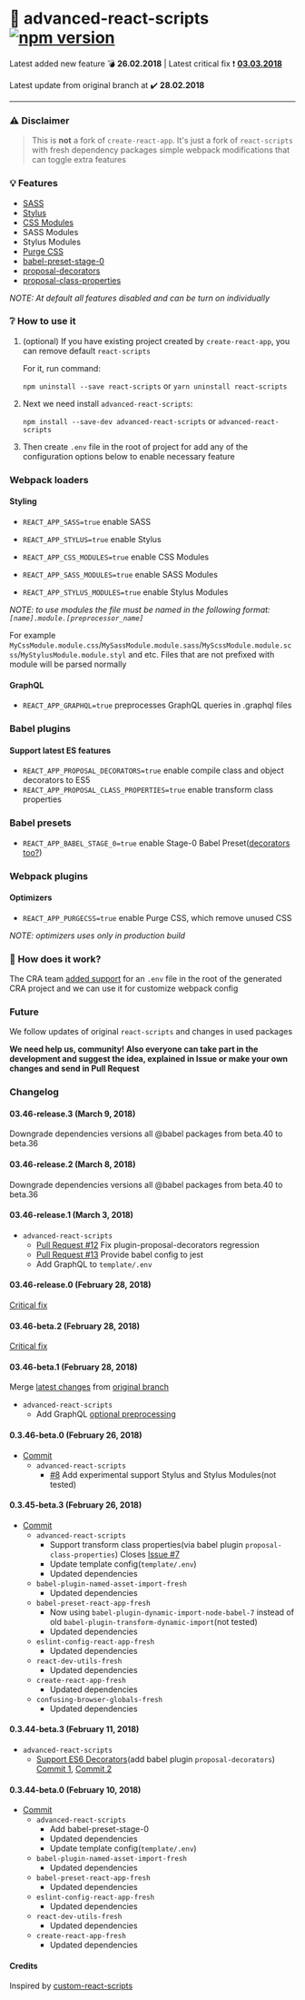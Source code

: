 # :strawberry: advanced-react-scripts [![npm version](https://img.shields.io/npm/v/advanced-react-scripts.svg)](https://www.npmjs.com/package/advanced-react-scripts)

Latest added new feature :bomb: **26.02.2018** | Latest critical fix :exclamation: **[03.03.2018](#0346-release1-march-3-2018)**

Latest update from original branch at :heavy_check_mark: **28.02.2018**

---

### ⚠️ Disclaimer
> This is **not** a fork of `create-react-app`. It's just a fork of `react-scripts` with fresh dependency packages simple webpack modifications that can toggle extra features

### 💡 Features
* [SASS](https://sass-lang.com)
* [Stylus](http://stylus-lang.com/)
* [CSS Modules](https://github.com/gajus/react-css-modules#css-modules)
* SASS Modules
* Stylus Modules
* [Purge CSS](https://github.com/FullHuman/purgecss)
* [babel-preset-stage-0](https://babeljs.io/docs/plugins/preset-stage-0/)
* [proposal-decorators](https://github.com/babel/babel/tree/master/packages/babel-plugin-proposal-decorators)
* [proposal-class-properties](https://github.com/babel/babel/tree/master/packages/babel-plugin-proposal-class-properties)

*NOTE: At default all features disabled and can be turn on individually*

### ❔ How to use it

1. (optional) If you have existing project created by `create-react-app`, you can remove default `react-scripts`

   For it, run command:

   `npm uninstall --save react-scripts` or `yarn uninstall react-scripts`

2. Next we need install `advanced-react-scripts`:

   `npm install --save-dev advanced-react-scripts` or `advanced-react-scripts`

3. Then create `.env` file in the root of project for add any of the configuration options below to enable necessary feature

### Webpack loaders

#### Styling

- `REACT_APP_SASS=true`  enable SASS
- `REACT_APP_STYLUS=true`  enable Stylus

- `REACT_APP_CSS_MODULES=true`  enable CSS Modules 
- `REACT_APP_SASS_MODULES=true`  enable SASS Modules
- `REACT_APP_STYLUS_MODULES=true`  enable Stylus Modules

*NOTE: to use modules the file must be named in the following format: `[name].module.[preprocessor_name]`*

For example `MyCssModule.module.css`/`MySassModule.module.sass`/`MyScssModule.module.scss`/`MyStylusModule.module.styl` and etc. Files that are not prefixed with module will be parsed normally

#### GraphQL

- `REACT_APP_GRAPHQL=true`  preprocesses GraphQL queries in .graphql files

### Babel plugins

#### Support latest ES features

- `REACT_APP_PROPOSAL_DECORATORS=true`  enable compile class and object decorators to ES5
- `REACT_APP_PROPOSAL_CLASS_PROPERTIES=true` enable transform class properties

### Babel presets

- `REACT_APP_BABEL_STAGE_0=true`  enable Stage-0 Babel Preset([decorators too?](https://babeljs.io/docs/plugins/transform-decorators/))

### Webpack plugins

#### Optimizers

- `REACT_APP_PURGECSS=true`  enable Purge CSS, which remove unused CSS

*NOTE: optimizers uses only in production build*

### :mag_right: How does it work?

The CRA team [added support](https://github.com/facebookincubator/create-react-app/blob/master/packages/react-scripts/template/README.md#adding-development-environment-variables-in-env) for an `.env` file in the root of the generated CRA project and we can use it for customize webpack config

### Future

We follow updates of original `react-scripts` and changes in used packages

**We need help us, community! Also everyone can take part in the development and suggest the idea, explained in Issue or make your own changes and send in Pull Request**

### Changelog

#### 03.46-release.3 (March 9, 2018)

Downgrade dependencies versions all @babel packages from beta.40 to beta.36

#### 03.46-release.2 (March 8, 2018)

Downgrade dependencies versions all @babel packages from beta.40 to beta.36

#### 03.46-release.1 (March 3, 2018)

* `advanced-react-scripts`
   * [Pull Request #12](https://github.com/artemirq/advanced-react-scripts/pull/12) Fix plugin-proposal-decorators regression
   * [Pull Request #13](https://github.com/artemirq/advanced-react-scripts/pull/13) Provide babel config to jest
   * Add GraphQL to `template/.env`

#### 03.46-release.0 (February 28, 2018)

[Critical fix](https://github.com/artemirq/advanced-react-scripts/commit/5bd57e2c6ea54c38e22e01dc5092a46d1c8376e5)

#### 03.46-beta.2 (February 28, 2018)

[Critical fix](https://github.com/artemirq/advanced-react-scripts/commit/85f015605c42ae6db94e2cbedbf5b11f81031cbf)

#### 03.46-beta.1 (February 28, 2018)

Merge [latest changes](https://github.com/artemirq/advanced-react-scripts/pull/10) from [original branch](https://github.com/facebook/create-react-app)
* `advanced-react-scripts`
   * Add GraphQL [optional preprocessing](https://github.com/artemirq/advanced-react-scripts#graphql)

#### 0.3.46-beta.0 (February 26, 2018)

* [Commit](https://github.com/artemirq/advanced-react-scripts/commit/9efb325547380f3e9152e31af7ae558d3a85a6ff)
   * `advanced-react-scripts`
      * [#8](https://github.com/artemirq/advanced-react-scripts/issues/8) Add experimental support Stylus and Stylus Modules(not tested)

#### 0.3.45-beta.3 (February 26, 2018)

* [Commit](https://github.com/artemirq/advanced-react-scripts/commit/31bbcdced7dfa5489be6229d1609abae1c23955a)
   * `advanced-react-scripts`
      * Support transform class properties(via babel plugin `proposal-class-properties`) Closes [Issue #7](https://github.com/artemirq/advanced-react-scripts/issues/7)
      * Update template config(`template/.env`)
      * Updated dependencies
   * `babel-plugin-named-asset-import-fresh`
      * Updated dependencies
   * `babel-preset-react-app-fresh`
      * Now using `babel-plugin-dynamic-import-node-babel-7` instead of old `babel-plugin-transform-dynamic-import`(not tested)
      * Updated dependencies
   * `eslint-config-react-app-fresh`
      * Updated dependencies
   * `react-dev-utils-fresh`
      * Updated dependencies
   * `create-react-app-fresh`
      * Updated dependencies
   * `confusing-browser-globals-fresh`
      * Updated dependencies

#### 0.3.44-beta.3 (February 11, 2018)

* `advanced-react-scripts`
   * [Support ES6 Decorators](https://github.com/artemirq/advanced-react-scripts/issues/6)(add babel plugin `proposal-decorators`) [Commit 1](https://github.com/artemirq/advanced-react-scripts/commit/fc5768083ef651f5cde08634d5bcb7e371e936b8), [Commit 2](https://github.com/artemirq/advanced-react-scripts/commit/4340ed750684011de81f9631abeb5237c3a7cee3)

#### 0.3.44-beta.0 (February 10, 2018)

* [Commit](https://github.com/artemirq/advanced-react-scripts/commit/50e8acd2c0e427acd61b6390bf9d5644f383a7e3)
   * `advanced-react-scripts`
      * Add babel-preset-stage-0
      * Updated dependencies
      * Update template config(`template/.env`)
   * `babel-plugin-named-asset-import-fresh`
      * Updated dependencies
   * `babel-preset-react-app-fresh`
      * Updated dependencies
   * `eslint-config-react-app-fresh`
      * Updated dependencies
   * `react-dev-utils-fresh`
      * Updated dependencies
   * `create-react-app-fresh`
      * Updated dependencies


#### Credits

Inspired by [custom-react-scripts](https://github.com/kitze/custom-react-scripts)